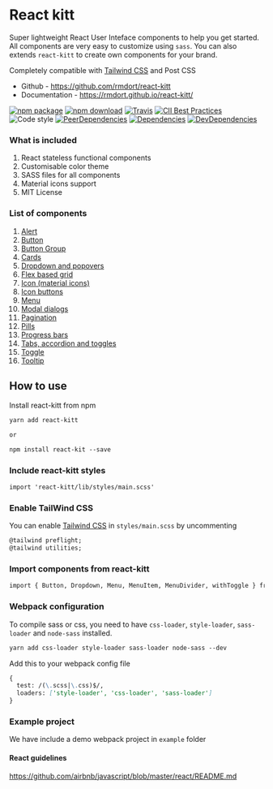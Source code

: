 # React kitt

Super lightweight React User Inteface components to help you get started. All components are very easy to customize using `sass`. You can also extends `react-kitt` to create own components for your brand.

Completely compatible with [Tailwind CSS](https://tailwindcss.com/) and Post CSS


* Github - https://github.com/rmdort/react-kitt
* Documentation - https://rmdort.github.io/react-kitt/

[![npm package](https://img.shields.io/npm/v/react-kitt.svg)](https://www.npmjs.org/package/react-kitt)
[![npm download](https://img.shields.io/npm/dm/react-kitt.svg)](https://www.npmjs.org/package/react-kitt)
[![Travis](https://img.shields.io/travis/rmdort/react-kitt.svg)](https://img.shields.io/travis/rmdort/react-kitt.svg)
[![CII Best Practices](https://bestpractices.coreinfrastructure.org/projects/1320/badge)](https://bestpractices.coreinfrastructure.org/projects/1320)
![Code style](https://img.shields.io/badge/code_style-prettier-ff69b4.svg)
[![PeerDependencies](https://img.shields.io/david/peer/rmdort/react-kitt.svg)](https://david-dm.org/rmdort/react-kitt#info=peerDependencies&view=list)
[![Dependencies](https://img.shields.io/david/rmdort/react-kitt.svg)](https://david-dm.org/rmdort/react-kitt)
[![DevDependencies](https://img.shields.io/david/dev/rmdort/react-kitt.svg)](https://david-dm.org/rmdort/react-kitt#info=devDependencies&view=list)

### What is included

1. React stateless functional components
2. Customisable color theme
3. SASS files for all components
4. Material icons support
5. MIT License

### List of components
1. [Alert](https://rmdort.github.io/react-kitt/#alert)
2. [Button](https://rmdort.github.io/react-kitt/#button)
3. [Button Group](https://rmdort.github.io/react-kitt/#buttongroup)
4. [Cards](https://rmdort.github.io/react-kitt/#card)
5. [Dropdown and popovers](https://rmdort.github.io/react-kitt/#dropdown)
6. [Flex based grid](https://rmdort.github.io/react-kitt/#row)
7. [Icon (material icons)](https://rmdort.github.io/react-kitt/#icon)
8. [Icon buttons](https://rmdort.github.io/react-kitt/#iconbutton)
9. [Menu](https://rmdort.github.io/react-kitt/#menu)
10. [Modal dialogs](https://rmdort.github.io/react-kitt/#modal)
11. [Pagination](https://rmdort.github.io/react-kitt/#pagination)
12. [Pills](https://rmdort.github.io/react-kitt/#pill)
13. [Progress bars](https://rmdort.github.io/react-kitt/#progress)
14. [Tabs, accordion and toggles](https://rmdort.github.io/react-kitt/#tab)
15. [Toggle](https://rmdort.github.io/react-kitt/#toggle)
16. [Tooltip](https://rmdort.github.io/react-kitt/#tooltip)

## How to use

Install react-kitt from npm

```md
yarn add react-kitt

or

npm install react-kit --save
```

### Include react-kitt styles
```md
import 'react-kitt/lib/styles/main.scss'
```

### Enable TailWind CSS

You can enable [Tailwind CSS](https://tailwindcss.com/) in `styles/main.scss` by uncommenting 

```md
@tailwind preflight;
@tailwind utilities;
```

### Import components from react-kitt

```md
import { Button, Dropdown, Menu, MenuItem, MenuDivider, withToggle } from 'react-kitt'
```

### Webpack configuration

To compile sass or css, you need to have `css-loader`, `style-loader`, `sass-loader` and `node-sass` installed.

````md
yarn add css-loader style-loader sass-loader node-sass --dev
````

Add this to your webpack config file

````md
{
  test: /(\.scss|\.css)$/,
  loaders: ['style-loader', 'css-loader', 'sass-loader']
}
````

### Example project

We have include a demo webpack project in `example` folder

#### React guidelines

https://github.com/airbnb/javascript/blob/master/react/README.md